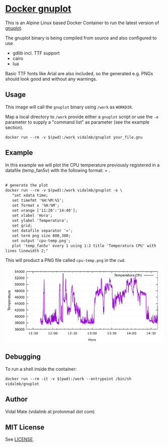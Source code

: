 # [Docker gnuplot](https://hub.docker.com/r/remuslazar/gnuplot/)

This is an Alpine Linux based Docker Container to run the latest version of [gnuplot](http://www.gnuplot.info).

The gnuplot binary is being compiled from source and also configured to use

* gdlib incl. TTF support
* cairo
* lua

Basic TTF fonts like Arial are also included, so the generated e.g. PNGs should look good and without any warnings.

## Usage

This image will call the `gnuplot` binary using `/work` as `WORKDIR`.

Map a local directory to `/work` provide either a `gnuplot` script or use the `-e` parameter to supply a "command list" as parameter (see the example section).

```
docker run --rm -v $(pwd):/work vidalmb/gnuplot your_file.gnu
```

## Example

In this example we will plot the CPU temperature previously registered in a datafile (temp_fan5v) with the following format: <hour> = <temperature>.

```

# generate the plot
docker run --rm -v $(pwd):/work vidalmb/gnuplot -e \
   "set xdata time;
   set timefmt '%H:%M:%S';
   set format x '%H:%M';
   set xrange ['11:20':'14:40'];
   set xlabel 'Hora';
   set ylabel 'Temperatura';
   set grid;
   set datafile separator '=';
   set term png size 800,380;
   set output 'cpu-temp.png';
   plot 'temp_fan5v' every 1 using 1:2 title 'Temperatura CPU' with lines linewidth 2;"

```

This will product a PNG file called `cpu-temp.png` in the `cwd`.

![CPU Temperature Example Plot](https://raw.githubusercontent.com/vidalmb/docker-gnuplot/master/example/cpu-temp.png)

## Debugging

To run a shell inside the container:

```
docker run --rm -it -v $(pwd):/work --entrypoint /bin/sh vidalmb/gnuplot
```

## Author

Vidal Mate (vidalmb at protonmail dot com)

## MIT License

See [LICENSE](LICENSE).
